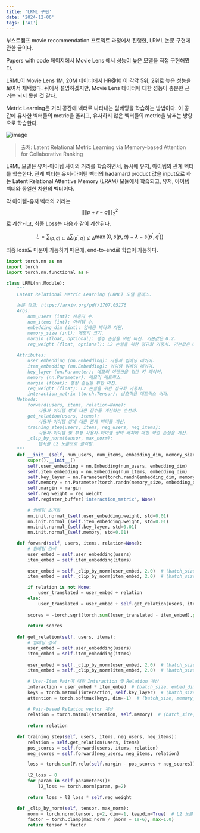 ```yaml
---
title: 'LRML 구현'
date: '2024-12-06'
tags: ['AI']
---
```




부스트캠프 movie recommendation 프로젝트 과정에서 진행한, LRML 논문 구현에 관한 글이다.

Papers with code 페이지에서 Movie Lens 에서 성능이 높은 모델을 직접 구현해봤다.

[LRML](https://paperswithcode.com/paper/latent-relational-metric-learning-via-memory)이 Movie Lens 1M, 20M 데이터에서 HR@10 이 각각 5위, 2위로 높은 성능을 보여서 채택했다. 뒤에서 설명하겠지만, Movie Lens 데이터에 대한 성능이 충분한 근거는 되지 못한 것 같다.

Metric Learning은 거리 공간에 벡터로 나타내는 임베딩을 학습하는 방법이다. 이 공간에 유사한 벡터들의 metric을 올리고, 유사하지 않은 벡터들의 metric을 낮추는 방향으로 학습한다.

![image](https://cdn.jsdelivr.net/gh/seoo2001/seoo2001.github.io.temp@master/assets/images/2-관계벡터.png)
> 출처: Latent Relational Metric Learning via Memory-based Attention for Collaborative Ranking


LRML 모델은 유저-아이템 사이의 거리를 학습하면서, 동시에 유저, 아이템의 관계 벡터를 학습한다. 관계 벡터는 유저-아이템 벡터의 hadamard product 값을 input으로 하는  Latent Relational Attentive Memory (LRAM) 모듈에서 학습되고, 유저, 아이템 벡터와 동일한 차원의 벡터이다.


각 아이템-유저 벡터의 거리는 $$\|\|p+r-q\|\|^2_2$$ 로 계산되고, 최종 Loss는 다음과 같이 계산된다.

$$
L=\sum_{(p, q) \in \Delta} \sum_{\left(p^{\prime}, q^{\prime}\right) \notin \Delta} \max \left(0, s(p, q)+\lambda-s\left(p^{\prime}, q^{\prime}\right)\right)
$$

최종 loss도 미분이 가능하기 때문에, end-to-end로 학습이 가능하다.

```python
import torch.nn as nn
import torch
import torch.nn.functional as F

class LRML(nn.Module):
    """
    Latent Relational Metric Learning (LRML) 모델 클래스.
 
    논문 참고: https://arxiv.org/pdf/1707.05176
    Args:
        num_users (int): 사용자 수.
        num_items (int): 아이템 수.
        embedding_dim (int): 임베딩 벡터의 차원.
        memory_size (int): 메모리 크기.
        margin (float, optional): 랭킹 손실을 위한 마진. 기본값은 0.2.
        reg_weight (float, optional): L2 손실을 위한 정규화 가중치. 기본값은 0.1.
    
    Attributes:
        user_embedding (nn.Embedding): 사용자 임베딩 레이어.
        item_embedding (nn.Embedding): 아이템 임베딩 레이어.
        key_layer (nn.Parameter): 메모리 어텐션을 위한 키 레이어.
        memory (nn.Parameter): 메모리 매트릭스.
        margin (float): 랭킹 손실을 위한 마진.
        reg_weight (float): L2 손실을 위한 정규화 가중치.
        interaction_matrix (torch.Tensor): 상호작용 매트릭스 버퍼.
    Methods:
        forward(users, items, relation=None):
            사용자-아이템 쌍에 대한 점수를 계산하는 순전파.
        get_relation(users, items):
            사용자-아이템 쌍에 대한 관계 벡터를 계산.
        training_step(users, items, neg_users, neg_items):
            사용자-아이템 및 부정 사용자-아이템 쌍의 배치에 대한 학습 손실을 계산.
        _clip_by_norm(tensor, max_norm):
            텐서를 L2 노름으로 클리핑.
    """
    def __init__(self, num_users, num_items, embedding_dim, memory_size, margin=0.2, reg_weight = 0.1):
        super().__init__()
        self.user_embedding = nn.Embedding(num_users, embedding_dim)
        self.item_embedding = nn.Embedding(num_items, embedding_dim)
        self.key_layer = nn.Parameter(torch.randn(embedding_dim, memory_size))
        self.memory = nn.Parameter(torch.randn(memory_size, embedding_dim))
        self.margin = margin
        self.reg_weight = reg_weight
        self.register_buffer('interaction_matrix', None)
        
        # 임베딩 초기화
        nn.init.normal_(self.user_embedding.weight, std=0.01)
        nn.init.normal_(self.item_embedding.weight, std=0.01)
        nn.init.normal_(self.key_layer, std=0.01)
        nn.init.normal_(self.memory, std=0.01)

    def forward(self, users, items, relation=None):
        # 임베딩 검색
        user_embed = self.user_embedding(users)
        item_embed = self.item_embedding(items)
        
        user_embed = self._clip_by_norm(user_embed, 2.0)  # (batch_size, embed_dim)
        item_embed = self._clip_by_norm(item_embed, 2.0)  # (batch_size, embed_dim)

        if relation is not None:
            user_translated = user_embed + relation
        else:
            user_translated = user_embed + self.get_relation(users, items)
        
        scores = -torch.sqrt(torch.sum((user_translated - item_embed).pow(2), dim=-1) + 1e-3)  # (batch_size,)
        
        return scores
    
    def get_relation(self, users, items):
        # 임베딩 검색
        user_embed = self.user_embedding(users)
        item_embed = self.item_embedding(items)
        
        user_embed = self._clip_by_norm(user_embed, 2.0)  # (batch_size, embed_dim)
        item_embed = self._clip_by_norm(item_embed, 2.0)  # (batch_size, embed_dim)
        
        # User-Item Pair에 대한 Interaction 및 Relation 계산
        interaction = user_embed * item_embed  # (batch_size, embed_dim)
        keys = torch.matmul(interaction, self.key_layer)  # (batch_size, memory_size)
        attention = torch.softmax(keys, dim=-1)  # (batch_size, memory_size)
        
        # Pair-based Relation vector 계산
        relation = torch.matmul(attention, self.memory)  # (batch_size, embed_dim)
                
        return relation
        
    def training_step(self, users, items, neg_users, neg_items):
        relation = self.get_relation(users, items)
        pos_scores = self.forward(users, items, relation)
        neg_scores = self.forward(neg_users, neg_items, relation)

        loss = torch.sum(F.relu(self.margin - pos_scores + neg_scores))
        
        l2_loss = 0
        for param in self.parameters():
            l2_loss += torch.norm(param, p=2)
        
        return loss + l2_loss * self.reg_weight
            
    def _clip_by_norm(self, tensor, max_norm):
        norm = torch.norm(tensor, p=2, dim=-1, keepdim=True)  # L2 노름 계산
        factor = torch.clamp(max_norm / (norm + 1e-6), max=1.0)
        return tensor * factor
```
